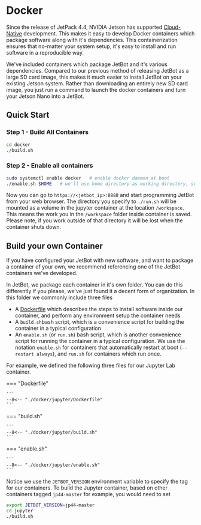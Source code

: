 # Docker

Since the release of JetPack 4.4, NVIDIA Jetson has supported [Cloud-Native](https://developer.nvidia.com/embedded/jetson-cloud-native) development. This makes it easy to develop Docker containers which package software along with it's dependencies.  This containerization ensures that no-matter your system setup, it's easy to install and run software in a reproducible way.  

We've included containers which package JetBot and it's various dependencies.  Compared to our previous method of releasing JetBot as a large SD card image, this makes it much easier to install JetBot
on your existing Jetson system.  Rather than downloading an entirely new SD card image, you just run a command to launch the docker containers and turn your Jetson Nano into a JetBot.

## Quick Start

### Step 1 - Build All Containers

```bash
cd docker
./build.sh
```

### Step 2 - Enable all containers

```bash
sudo systemctl enable docker   # enable docker daemon at boot
./enable.sh $HOME   # we'll use home directory as working directory, set this as you please.
```

Now you can go to ``https://<jetbot_ip>:8888`` and start programming JetBot from your web browser.
The directory you specify to ``./run.sh`` will be mounted as a volume in the jupyter container 
at the location ``/workspace``.  This means the work you in the ``/workspace`` folder inside container
is saved.  Please note, if you work outside of that directory it will be lost when the container shuts down.

## Build your own Container

If you have configured your JetBot with new software, and want to package a container of your own, we recommend referencing one of the JetBot containers we've developed.  

In JetBot, we package each container in it's own folder.  You can do
this differently if you please, we've just found it a decent
form of organization.  In this folder we commonly include three files

* A [Dockerfile](https://docs.docker.com/engine/reference/builder/) which describes the steps to install software inside our container, and perform any environment setup the container needs
* A ``build.sh``bash script, which is a convenience script for building the container in a typical configuration
* An ``enable.sh`` (or ``run.sh``) bash script, which is another convenience script for
running the container in a typical configuration.  We use the notation ``enable.sh`` for containers that automatically restart at boot (``--restart always``), and ``run.sh`` for containers which run once.

For example, we defined the following three files for our Jupyter Lab container.

=== "Dockerfile"

    ```
    --8<-- "./docker/jupyter/Dockerfile"
    ```

=== "build.sh"

    ```
    --8<-- "./docker/jupyter/build.sh"
    ```
    
=== "enable.sh"

    ```
    --8<-- "./docker/jupyter/enable.sh"
    ```

Notice we use the ``JETBOT_VERSION`` environment variable to specify
the tag for our containers.  To build the Jupyter container, based on other containers tagged ``jp44-master`` for example, you would need to set

```bash
export JETBOT_VERSION=jp44-master
cd jupyter
./build.sh
```